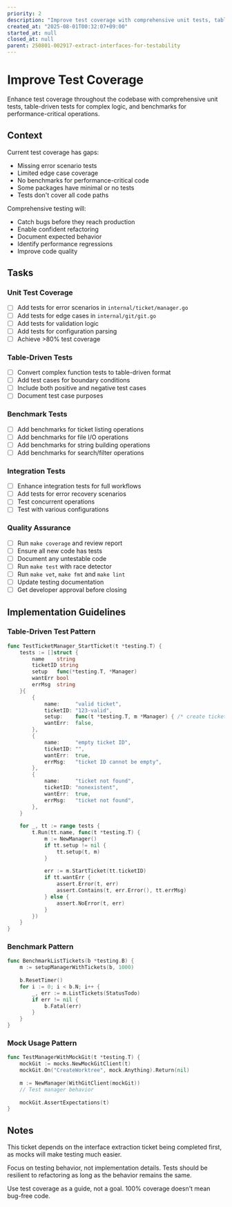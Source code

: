 ```yaml
---
priority: 2
description: "Improve test coverage with comprehensive unit tests, table-driven tests, and benchmarks"
created_at: "2025-08-01T00:32:07+09:00"
started_at: null
closed_at: null
parent: 250801-002917-extract-interfaces-for-testability
---
```


# Improve Test Coverage

Enhance test coverage throughout the codebase with comprehensive unit tests, table-driven tests for complex logic, and benchmarks for performance-critical operations.

## Context

Current test coverage has gaps:
- Missing error scenario tests
- Limited edge case coverage
- No benchmarks for performance-critical code
- Some packages have minimal or no tests
- Tests don't cover all code paths

Comprehensive testing will:
- Catch bugs before they reach production
- Enable confident refactoring
- Document expected behavior
- Identify performance regressions
- Improve code quality

## Tasks

### Unit Test Coverage
- [ ] Add tests for error scenarios in `internal/ticket/manager.go`
- [ ] Add tests for edge cases in `internal/git/git.go`
- [ ] Add tests for validation logic
- [ ] Add tests for configuration parsing
- [ ] Achieve >80% test coverage

### Table-Driven Tests
- [ ] Convert complex function tests to table-driven format
- [ ] Add test cases for boundary conditions
- [ ] Include both positive and negative test cases
- [ ] Document test case purposes

### Benchmark Tests
- [ ] Add benchmarks for ticket listing operations
- [ ] Add benchmarks for file I/O operations
- [ ] Add benchmarks for string building operations
- [ ] Add benchmarks for search/filter operations

### Integration Tests
- [ ] Enhance integration tests for full workflows
- [ ] Add tests for error recovery scenarios
- [ ] Test concurrent operations
- [ ] Test with various configurations

### Quality Assurance
- [ ] Run `make coverage` and review report
- [ ] Ensure all new code has tests
- [ ] Document any untestable code
- [ ] Run `make test` with race detector
- [ ] Run `make vet`, `make fmt` and `make lint`
- [ ] Update testing documentation
- [ ] Get developer approval before closing

## Implementation Guidelines

### Table-Driven Test Pattern
```go
func TestTicketManager_StartTicket(t *testing.T) {
    tests := []struct {
        name    string
        ticketID string
        setup   func(*testing.T, *Manager)
        wantErr bool
        errMsg  string
    }{
        {
            name:     "valid ticket",
            ticketID: "123-valid",
            setup:    func(t *testing.T, m *Manager) { /* create ticket */ },
            wantErr:  false,
        },
        {
            name:     "empty ticket ID",
            ticketID: "",
            wantErr:  true,
            errMsg:   "ticket ID cannot be empty",
        },
        {
            name:     "ticket not found",
            ticketID: "nonexistent",
            wantErr:  true,
            errMsg:   "ticket not found",
        },
    }
    
    for _, tt := range tests {
        t.Run(tt.name, func(t *testing.T) {
            m := NewManager()
            if tt.setup != nil {
                tt.setup(t, m)
            }
            
            err := m.StartTicket(tt.ticketID)
            if tt.wantErr {
                assert.Error(t, err)
                assert.Contains(t, err.Error(), tt.errMsg)
            } else {
                assert.NoError(t, err)
            }
        })
    }
}
```

### Benchmark Pattern
```go
func BenchmarkListTickets(b *testing.B) {
    m := setupManagerWithTickets(b, 1000)
    
    b.ResetTimer()
    for i := 0; i < b.N; i++ {
        _, err := m.ListTickets(StatusTodo)
        if err != nil {
            b.Fatal(err)
        }
    }
}
```

### Mock Usage Pattern
```go
func TestManagerWithMockGit(t *testing.T) {
    mockGit := mocks.NewMockGitClient(t)
    mockGit.On("CreateWorktree", mock.Anything).Return(nil)
    
    m := NewManager(WithGitClient(mockGit))
    // Test manager behavior
    
    mockGit.AssertExpectations(t)
}
```

## Notes

This ticket depends on the interface extraction ticket being completed first, as mocks will make testing much easier.

Focus on testing behavior, not implementation details. Tests should be resilient to refactoring as long as the behavior remains the same.

Use test coverage as a guide, not a goal. 100% coverage doesn't mean bug-free code.